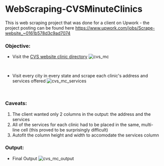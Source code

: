 # WebScraping-CVSMinuteClinics

This is web scraping project that was done for a client on Upwork - the project posting can be found here https://www.upwork.com/jobs/Scrape-website_~0161b578d3c9ad7074

### Objective:
* Visit the [CVS website clinic directory](https://www.cvs.com/minuteclinic/clinic-locator/clinic-directory)
![cvs_mc](https://user-images.githubusercontent.com/35023657/155669328-1f1c7cfd-a516-4167-98c9-99bed34dbeb0.png)

<br>

* Visit every city in every state and scrape each clinic's address and services offered
![cvs_mc_services](https://user-images.githubusercontent.com/35023657/155670244-537dc56f-726b-4bfb-a36e-d8c2bd9b3953.png)


<br>

### Caveats:
  1) The client wanted only 2 columns in the output: the address and the services
  2) All of the services for each clinic had to be placed in the same, multi-line cell (this proved to be surprisingly difficult)
  3) Autofit the column height and width to accomodate the services column

### Output:
* Final Output
![cvs_mc_output](https://user-images.githubusercontent.com/35023657/155679900-4254079c-4f63-412f-841b-33e09415b396.png)
